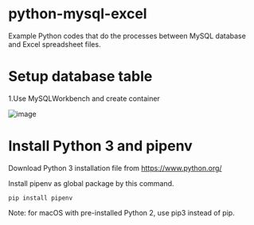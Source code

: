 # python-mysql-excel

Example Python codes that do the processes between MySQL database and Excel spreadsheet files.

# Setup database table 

1.Use MySQLWorkbench and create container

![image](https://user-images.githubusercontent.com/78300596/140612534-04310ae6-d2a9-4df7-96f1-69dfdc0538f1.png)

# Install Python 3 and pipenv
Download Python 3 installation file from https://www.python.org/

Install pipenv as global package by this command.


`pip install pipenv`

Note: for macOS with pre-installed Python 2, use pip3 instead of pip.
